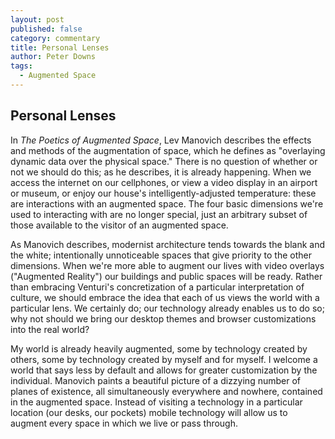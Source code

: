 ```yaml
---
layout: post
published: false
category: commentary
title: Personal Lenses
author: Peter Downs
tags:
  - Augmented Space
---
```

## Personal Lenses
In *The Poetics of Augmented Space*, Lev Manovich describes the effects and methods of the augmentation of space, which he defines as "overlaying dynamic data over the physical space." There is no question of whether or not we should do this; as he describes, it is already happening. When we access the internet on our cellphones, or view a video display in an airport or museum, or enjoy our house's intelligently-adjusted temperature: these are interactions with an augmented space. The four basic dimensions we're used to interacting with are no longer special, just an arbitrary subset of those available to the visitor of an augmented space.

As Manovich describes, modernist architecture tends towards the blank and the white; intentionally unnoticeable spaces that give priority to the other dimensions. When we're more able to augment our lives with video overlays ("Augmented Reality") our buildings and public spaces will be ready. Rather than embracing Venturi's concretization of a particular interpretation of culture, we should embrace the idea that each of us views the world with a particular lens. We certainly do; our technology already enables us to do so; why not should we bring our desktop themes and browser customizations into the real world?

My world is already heavily augmented, some by technology created by others, some by technology created by myself and for myself. I welcome a world that says less by default and allows for greater customization by the individual. Manovich paints a beautiful picture of a dizzying number of planes of existence, all simultaneously everywhere and nowhere, contained in the augmented space. Instead of visiting a technology in a particular location (our desks, our pockets) mobile technology will allow us to augment every space in which we live or pass through.